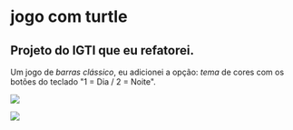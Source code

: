 <h1>jogo com turtle</h1>

<h2>Projeto do IGTI que eu refatorei.</h2>

Um jogo de <i>barras clássico</i>, eu adicionei a opção: <i>tema</i> de cores com os botões do teclado "1 = Dia / 2 = Noite". 


![](https://github.com/GabrielVersion25/jogo_com_turtle/blob/main/Dia.PNG)

![](https://github.com/GabrielVersion25/jogo_com_turtle/blob/main/Noite.PNG)
